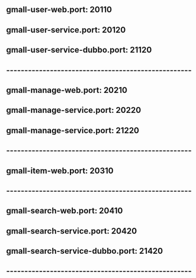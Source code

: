 ## gmall-user-web.port: 20110
## gmall-user-service.port: 20120
## gmall-user-service-dubbo.port: 21120
## ---------------------------------------------------
## gmall-manage-web.port: 20210
## gmall-manage-service.port: 20220
## gmall-manage-service.port: 21220
## ---------------------------------------------------
## gmall-item-web.port: 20310
## ---------------------------------------------------
## gmall-search-web.port: 20410
## gmall-search-service.port: 20420
## gmall-search-service-dubbo.port: 21420
## ---------------------------------------------------